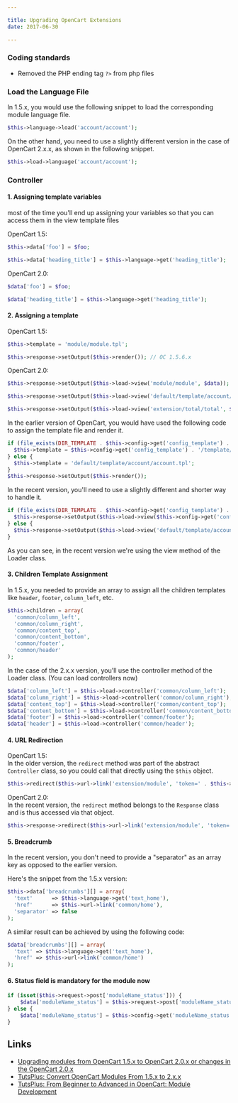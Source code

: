 ```yaml
---

title: Upgrading OpenCart Extensions
date: 2017-06-30

---
```


### Coding standards
- Removed the PHP ending tag `?>` from php files

### Load the Language File
In 1.5.x, you would use the following snippet to load the corresponding module language file.

```php
$this->language->load('account/account');
```

On the other hand, you need to use a slightly different version in the case of OpenCart 2.x.x, as shown in the following snippet.

```php
$this->load->language('account/account');
```

### Controller
#### 1. Assigning template variables  

 most of the time you'll end up assigning your variables so that you can access them in the view template files
 
OpenCart 1.5:

```php
$this->data['foo'] = $foo;

$this->data['heading_title'] = $this->language->get('heading_title');
```

OpenCart 2.0:

```php
$data['foo'] = $foo;

$data['heading_title'] = $this->language->get('heading_title');
```

#### 2. Assigning a template
OpenCart 1.5:

```php
$this->template = 'module/module.tpl';

$this->response->setOutput($this->render()); // OC 1.5.6.x
```

OpenCart 2.0:

```php
$this->response->setOutput($this->load->view('module/module', $data));

$this->response->setOutput($this->load->view('default/template/account/account.tpl', $data)); // OC 2.1.0.2

$this->response->setOutput($this->load->view('extension/total/total', $data)); // OC 2.3.0.2+ (no .tpl at the end)
```
In the earlier version of OpenCart, you would have used the following code to assign the template file and render it.

```php
if (file_exists(DIR_TEMPLATE . $this->config->get('config_template') . '/template/account/account.tpl')) {
  $this->template = $this->config->get('config_template') . '/template/account/account.tpl';
} else {
  $this->template = 'default/template/account/account.tpl';
}
$this->response->setOutput($this->render());
```

In the recent version, you'll need to use a slightly different and shorter way to handle it.

```php
if (file_exists(DIR_TEMPLATE . $this->config->get('config_template') . '/template/account/account.tpl')) {
  $this->response->setOutput($this->load->view($this->config->get('config_template') . '/template/account/account.tpl', $data));
} else {
  $this->response->setOutput($this->load->view('default/template/account/account.tpl', $data));
}
```
As you can see, in the recent version we're using the view method of the Loader class.

#### 3. Children Template Assignment
In 1.5.x, you needed to provide an array to assign all the children templates like `header`, `footer`,  `column_left`, etc.

```php
$this->children = array(
  'common/column_left',
  'common/column_right',
  'common/content_top',
  'common/content_bottom',
  'common/footer',
  'common/header'       
);
```

In the case of the 2.x.x version, you'll use the controller method of the Loader class. (You can load controllers now)

```php
$data['column_left'] = $this->load->controller('common/column_left');
$data['column_right'] = $this->load->controller('common/column_right');
$data['content_top'] = $this->load->controller('common/content_top');
$data['content_bottom'] = $this->load->controller('common/content_bottom');
$data['footer'] = $this->load->controller('common/footer');
$data['header'] = $this->load->controller('common/header');
```


#### 4. URL Redirection

OpenCart 1.5:  
In the older version, the `redirect` method was part of the abstract `Controller` class, so you could call that directly using the `$this` object.

```php
$this->redirect($this->url->link('extension/module', 'token=' . $this->session->data['token'], 'SSL'));
```

OpenCart 2.0:  
 In the recent version, the `redirect` method belongs to the `Response` class and is thus accessed via that object.

```php
$this->response->redirect($this->url->link('extension/module', 'token=' . $this->session->data['token'], 'SSL'));
```


#### 5. Breadcrumb
In the recent version, you don't need to provide a "separator" as an array key as opposed to the earlier version.

Here's the snippet from the 1.5.x version:

```php
$this->data['breadcrumbs'][] = array(
  'text'      => $this->language->get('text_home'),
  'href'      => $this->url->link('common/home'),
  'separator' => false
);
```

A similar result can be achieved by using the following code:

```php
$data['breadcrumbs'][] = array(
  'text' => $this->language->get('text_home'),
  'href' => $this->url->link('common/home')
);
```

#### 6. Status field is mandatory for the module now

```php
if (isset($this->request->post['moduleName_status'])) {
	$data['moduleName_status'] = $this->request->post['moduleName_status'];
} else {
	$data['moduleName_status'] = $this->config->get('moduleName_status')
}
```

Links
---
- [Upgrading modules from OpenCart 1.5.x to OpenCart 2.0.x or changes in the OpenCart 2.0.x](http://sv2109.com/en/article/upgrading-modules-opencart-15x-opencart-20x-or-changes-opencart-20x)
- [TutsPlus: Convert OpenCart Modules From 1.5.x to 2.x.x](https://code.tutsplus.com/tutorials/convert-opencart-modules-from-15x-to-2xx--cms-25051)
- [TutsPlus: From Beginner to Advanced in OpenCart: Module Development](https://code.tutsplus.com/tutorials/from-beginner-to-advanced-in-opencart-module-development--cms-21873)
